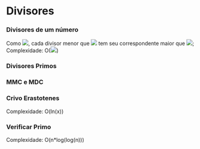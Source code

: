 # Divisores
### Divisores de um número
Como <img src="http://latex.codecogs.com/svg.latex?n=\sqrt{n}\sqrt{n}" border="0"/>, cada divisor menor que <img src="http://latex.codecogs.com/svg.latex?\sqrt{n}" border="0"/> tem seu correspondente maior que <img src="http://latex.codecogs.com/svg.latex?\sqrt{n}" border="0"/>;
Complexidade: O(<img src="http://latex.codecogs.com/svg.latex?\sqrt{n}" border="0"/>)

### Divisores Primos

### MMC e MDC

### Crivo Erastotenes
Complexidade: O(ln(x))

### Verificar Primo
Complexidade: O(n*log(log(n)))
